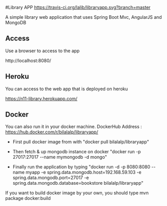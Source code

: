 #Library APP https://travis-ci.org/lalib/libraryapp.svg?branch=master

A simple library web application that uses Spring Boot Mvc, AngularJS and MongoDB

## Access
Use a browser to access to the app

http://localhost:8080/

## Heroku

You can access to the web app that is deployed on heroku

https://n11-library.herokuapp.com/

## Docker

You can also run it in your docker machine. DockerHub Address : https://hub.docker.com/r/bilalalp/libraryapp/

* First pull docker image from with "docker pull bilalalp/libraryapp"

* Then fetch & up mongodb instance on docker "docker run -p 27017:27017 --name mymongodb -d mongo"

* Finally run the application by typing "docker run -d -p 8080:8080 --name myapp -e spring.data.mongodb.host=192.168.59.103 -e spring.data.mongodb.port=27017 -e spring.data.mongodb.database=bookstore bilalalp/libraryapp"

If you want to build docker image by your own, you should type mvn package docker:build
